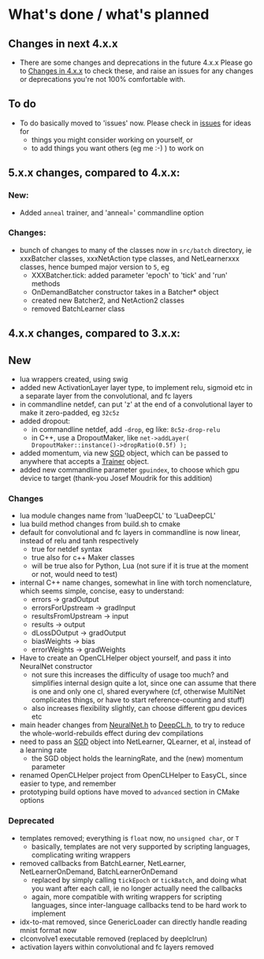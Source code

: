 # What's done / what's planned

## Changes in next 4.x.x

* There are some changes and deprecations in the future 4.x.x   Please go to [Changes in 4.x.x](https://github.com/hughperkins/DeepCL/blob/4.x.x/doc/Changes.md) to check these, and raise an issues for any changes or deprecations you're not 100% comfortable with.

## To do

* To do basically moved to 'issues' now.  Please check in [issues](https://github.com/hughperkins/DeepCL/issues) for ideas for
  * things you might consider working on yourself, or
  * to add things you want others (eg me :-) ) to work on

## 5.x.x changes, compared to 4.x.x:

### New:

* Added `anneal` trainer, and 'anneal=' commandline option

### Changes:

* bunch of changes to many of the classes now in `src/batch` directory, ie xxxBatcher classes, xxxNetAction type classes, and NetLearnerxxx classes, hence bumped major version to `5`, eg
  * XXXBatcher.tick: added parameter 'epoch' to 'tick' and 'run' methods
  * OnDemandBatcher constructor takes in a Batcher* object
  * created new Batcher2, and NetAction2 classes
  * removed BatchLearner class

## 4.x.x changes, compared to 3.x.x:

## New

* lua wrappers created, using swig
* added new ActivationLayer layer type, to implement relu, sigmoid etc in a separate layer from the convolutional,
and fc layers
* in commandline netdef, can put 'z' at the end of a convolutional layer to make it zero-padded, eg `32c5z`
* added dropout:
  * in commandline netdef, add `-drop`, eg like: `8c5z-drop-relu`
  * in C++, use a DropoutMaker, like `net->addLayer( DropoutMaker::instance()->dropRatio(0.5f) );`
* added momentum, via new [SGD](src/SGD.h) object, which can be passed to anywhere that accepts a [Trainer](src/Trainer.h) object.
* added new commandline parameter `gpuindex`, to choose which gpu device to target (thank-you Josef Moudrik for this addition)

### Changes

* lua module changes name from 'luaDeepCL' to 'LuaDeepCL'
* lua build method changes from build.sh to cmake
* default for convolutional and fc layers in commandline is now linear, instead of relu and tanh respectively
  * true for netdef syntax
  * true also for c++ Maker classes
  * will be true also for Python, Lua (not sure if it is true at the moment or not, would need to test)
* internal C++ name changes, somewhat in line with torch nomenclature, which seems simple, concise, easy to understand:
  * errors -> gradOutput
  * errorsForUpstream -> gradInput
  * resultsFromUpstream -> input
  * results -> output
  * dLossDOutput -> gradOutput
  * biasWeights -> bias
  * errorWeights -> gradWeights
* Have to create an OpenCLHelper object yourself, and pass it into NeuralNet constructor
  * not sure this increases the difficulty of usage too much?  and simplifies internal design quite a lot, since
one can assume that there is one and only one cl, shared everywhere (cf, otherwise MultiNet complicates things, or have to start reference-counting and stuff)
  * also increases flexibility slightly, can choose different gpu devices etc
* main header changes from [NeuralNet.h](NeuralNet.h) to [DeepCL.h](DeepCL.h), to try to reduce the whole-world-rebuilds effect during dev compilations
* need to pass an [SGD](src/SGD.h) object into NetLearner, QLearner, et al, instead of a learning rate
  * the SGD object holds the learningRate, and the (new) momentum parameter
* renamed OpenCLHelper project from OpenCLHelper to EasyCL, since easier to type, and remember
* prototyping build options have moved to `advanced` section in CMake options

### Deprecated

* templates removed; everything is `float` now, no `unsigned char`, or `T`
  * basically, templates are not very
    supported by scripting languages, complicating writing wrappers
* removed callbacks from BatchLearner, NetLearner, NetLearnerOnDemand, BatchLearnerOnDemand
  * replaced by simply calling `tickEpoch` or `tickBatch`, and doing what you want after each call, ie no longer actually need the callbacks
  * again, more compatible with writing wrappers for scripting languages, since inter-language callbacks tend to be hard work to implement
* idx-to-mat removed, since GenericLoader can directly handle reading mnist format now
* clconvolve1 executable removed (replaced by deeplclrun)
* activation layers within convolutional and fc layers removed

